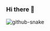 ### Hi there 👋

<!--
**Yin-Jinlong/Yin-Jinlong** is a ✨ _special_ ✨ repository because its `README.md` (this file) appears on your GitHub profile.

Here are some ideas to get you started:

- 🔭 I’m currently working on ...
- 🌱 I’m currently learning ...
- 👯 I’m looking to collaborate on ...
- 🤔 I’m looking for help with ...
- 💬 Ask me about ...
- 📫 How to reach me: ...
- 😄 Pronouns: ...
- ⚡ Fun fact: ...
-->
<picture>
  <source media="(prefers-color-scheme: dark)" srcset="https://raw.githubusercontent.com/Yin-Jinlong/Yin-Jinlong/output/github-snake-dark.svg" />
  <source media="(prefers-color-scheme: light)" srcset="https://raw.githubusercontent.com/Yin-Jinlong/Yin-Jinlong/output/github-snake.svg" />
  <img alt="github-snake" src="https://raw.githubusercontent.com/Yin-Jinlong/Yin-Jinlong/output/github-snake.svg" />
</picture>